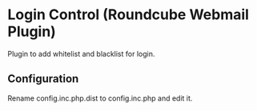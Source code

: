 Login Control (Roundcube Webmail Plugin)
========================================
Plugin to add whitelist and blacklist for login.

Configuration
-------------
Rename config.inc.php.dist to config.inc.php and edit it.